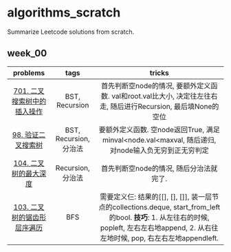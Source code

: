 # algorithms_scratch

Summarize Leetcode solutions from scratch.

## week_00

|problems|tags|tricks|
|:----:|:-----:|:-----:|
|[701. 二叉搜索树中的插入操作](https://leetcode.cn/problems/insert-into-a-binary-search-tree/description/)|BST, Recursion|首先判断空node的情况, 要额外定义函数. val和root.val比大小, 决定往左往右走, 随后进行Recursion, 最后填None的空位|
|[98. 验证二叉搜索树](https://leetcode.cn/problems/validate-binary-search-tree/description/)|BST, Recursion, 分治法|要额外定义函数. 空node返回True, 满足minval<node.val<maxval, 随后递归, 对node输入负无穷到正无穷判定|
|[104. 二叉树的最大深度](https://leetcode.cn/problems/maximum-depth-of-binary-tree/description/)|Recursion, 分治法|首先判断空node的情况, 随后分治法就完了.|
|[103. 二叉树的锯齿形层序遍历](https://leetcode.cn/problems/binary-tree-zigzag-level-order-traversal/description/)|BFS|需要定义仨: 结果的[[], [], []], 装一层节点的collections.deque, start_from_left的bool. **技巧**: 1. 从左往右的时候, popleft, 左右左右地append, 2. 从右往左地时候, pop, 右左右左地appendleft.|
